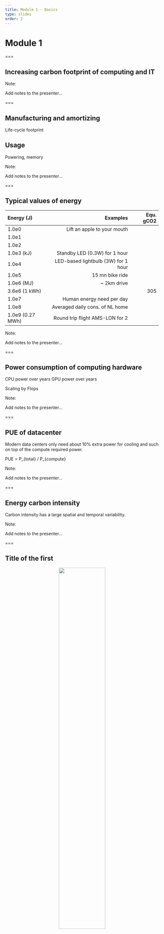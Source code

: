 ```yaml
---
title: Module 1 - Basics
type: slides
order: 2
---
```


<!-- .slide: data-state="title" -->

# Module 1

===

<!-- .slide: data-state="standard" -->

## Increasing carbon footprint of computing and IT


Note:

Add notes to the presenter...

===

<!-- .slide: data-state="standard" -->

## Manufacturing and amortizing
Life-cycle footprint

## Usage
Powering, memory


Note:

Add notes to the presenter...

===

<!-- .slide: data-state="standard" -->

## Typical values of energy

| Energy (J) | Examples | Equ. gCO2 |
| :-------- | -------: |--------:|
| 1.0e0 | Lift an apple to your mouth | |
| 1.0e1 |  | |
| 1.0e2 |  | |
| 1.0e3 (kJ) | Standby LED (0.3W) for 1 hour | |
| 1.0e4 | LED-based lightbulb (3W) for 1 hour | |
| 1.0e5 | 15 mn bike ride | |
| 1.0e6 (MJ) | ~ 2km drive | |
| 3.6e6 (1 kWh)|  | 305 |
| 1.0e7 | Human energy need per day | |
| 1.0e8 | Averaged daily cons. of NL home | |
| 1.0e9 (0.27 MWh) | Round trip flight AMS-LON for 2 | |

Note:

Add notes to the presenter...

===

<!-- .slide: data-state="standard" -->

## Power consumption of computing hardware

CPU power over years
GPU power over years

Scaling by Flops

Note:

Add notes to the presenter...

===

<!-- .slide: data-state="standard" -->

## PUE of datacenter

Modern data centers only need about 10% extra power
for cooling and such on top of the compute required power.

PUE = P_{total} / P_{compute}

Note:

Add notes to the presenter...

===

<!-- .slide: data-state="standard" -->

## Energy carbon intensity

Carbon intensity has a large spatial and temporal variability.

Note:

Add notes to the presenter...

===

<!-- .slide: data-state="standard" -->

## Title of the first 

<center>
<img src="media/fig-dummy.png" width="55%">
</center>

Note:

Add notes to the presenter...

===
<!-- .slide: data-state="standard" -->

## Title of the first 

<center>
<img src="media/fig-dummy.png" width="55%">
</center>

Note:

Add notes to the presenter...

===
<!-- .slide: data-state="standard" -->

## Title of the first 

<center>
<img src="media/fig-dummy.png" width="55%">
</center>

Note:

Add notes to the presenter...

===

<!-- .slide: data-state="keepintouch" -->


www.esciencecenter.nl

info@esciencecenter.nl

020 - 460 47 70
